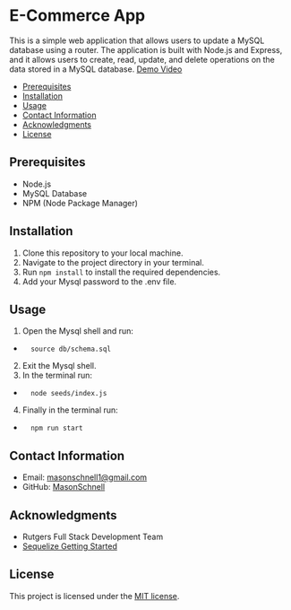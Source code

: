 # E-Commerce App

This is a simple web application that allows users to update a MySQL database using a router. The application is built with Node.js and Express, and it allows users to create, read, update, and delete operations on the data stored in a MySQL database. [Demo Video]( https://drive.google.com/file/d/16J0ssES4DHTEB7lzDnd_H4A4snIPl_Ap/view)

- [Prerequisites](#features)
- [Installation](#installation)
- [Usage](#usage)
- [Contact Information](#contact-information)
- [Acknowledgments](#acknowledgments)
- [License](#license)

## Prerequisites

- Node.js
- MySQL Database
- NPM (Node Package Manager)

## Installation
1. Clone this repository to your local machine.
2. Navigate to the project directory in your terminal.
3. Run `npm install` to install the required dependencies.
4. Add your Mysql password to the .env file.

## Usage
1. Open the Mysql shell and run:
-       source db/schema.sql
2. Exit the Mysql shell.
3. In the terminal run:
-       node seeds/index.js
4. Finally in the terminal run:
-       npm run start

## Contact Information

-   Email: masonschnell1@gmail.com
-   GitHub: [MasonSchnell](https://github.com/MasonSchnell)

## Acknowledgments

-   Rutgers Full Stack Development Team
-   [Sequelize Getting Started](https://sequelize.org/docs/v6/getting-started/](https://sequelize.org/docs/v6/getting-started/))

## License

This project is licensed under the [MIT license](https://opensource.org/licenses/MIT).
